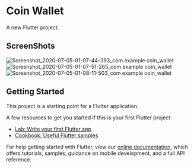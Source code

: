# Coin Wallet

A new Flutter project.

## ScreenShots

![Screenshot_2020-07-05-01-07-44-393_com example coin_wallet](https://user-images.githubusercontent.com/38258693/86522923-f41c8580-be5c-11ea-960b-596fdcee733c.jpg)![Screenshot_2020-07-05-01-07-51-265_com example coin_wallet](https://user-images.githubusercontent.com/38258693/86522927-f7b00c80-be5c-11ea-9cd5-031262fed1aa.jpg)![Screenshot_2020-07-05-01-08-11-503_com example coin_wallet](https://user-images.githubusercontent.com/38258693/86522933-fbdc2a00-be5c-11ea-8746-42d1c9f116d6.jpg)

## Getting Started

This project is a starting point for a Flutter application.

A few resources to get you started if this is your first Flutter project:

- [Lab: Write your first Flutter app](https://flutter.dev/docs/get-started/codelab)
- [Cookbook: Useful Flutter samples](https://flutter.dev/docs/cookbook)

For help getting started with Flutter, view our
[online documentation](https://flutter.dev/docs), which offers tutorials,
samples, guidance on mobile development, and a full API reference.
